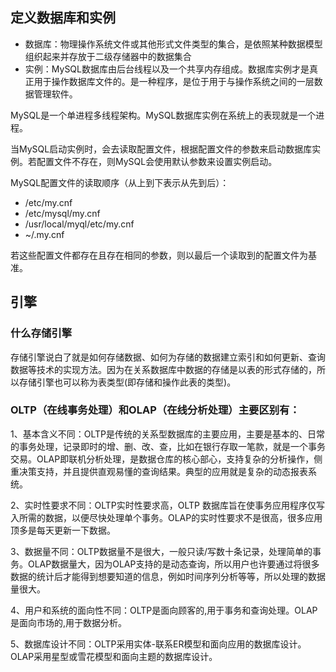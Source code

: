 ## 定义数据库和实例

- 数据库：物理操作系统文件或其他形式文件类型的集合，是依照某种数据模型组织起来并存放于二级存储器中的数据集合
- 实例：MySQL数据库由后台线程以及一个共享内存组成。数据库实例才是真正用于操作数据库文件的。是一种程序，是位于用于与操作系统之间的一层数据管理软件。



MySQL是一个单进程多线程架构。MySQL数据库实例在系统上的表现就是一个进程。

当MySQL启动实例时，会去读取配置文件，根据配置文件的参数来启动数据库实例。若配置文件不存在，则MySQL会使用默认参数来设置实例启动。

MySQL配置文件的读取顺序（从上到下表示从先到后）：

- /etc/my.cnf
- /etc/mysql/my.cnf
- /usr/local/myql/etc/my.cnf
- ~/.my.cnf

若这些配置文件都存在且存在相同的参数，则以最后一个读取到的配置文件为基准。

## 引擎

### 什么存储引擎

存储引擎说白了就是如何存储数据、如何为存储的数据建立索引和如何更新、查询数据等技术的实现方法。因为在关系数据库中数据的存储是以表的形式存储的，所以存储引擎也可以称为表类型(即存储和操作此表的类型)。

### OLTP（在线事务处理）和OLAP（在线分析处理）主要区别有：

1、基本含义不同：OLTP是传统的关系型数据库的主要应用，主要是基本的、日常的事务处理，记录即时的增、删、改、查，比如在银行存取一笔款，就是一个事务交易。OLAP即联机分析处理，是数据仓库的核心部心，支持复杂的分析操作，侧重决策支持，并且提供直观易懂的查询结果。典型的应用就是复杂的动态报表系统。

2、实时性要求不同：OLTP实时性要求高，OLTP 数据库旨在使事务应用程序仅写入所需的数据，以便尽快处理单个事务。OLAP的实时性要求不是很高，很多应用顶多是每天更新一下数据。

3、数据量不同：OLTP数据量不是很大，一般只读/写数十条记录，处理简单的事务。OLAP数据量大，因为OLAP支持的是动态查询，所以用户也许要通过将很多数据的统计后才能得到想要知道的信息，例如时间序列分析等等，所以处理的数据量很大。

4、用户和系统的面向性不同：OLTP是面向顾客的,用于事务和查询处理。OLAP是面向市场的,用于数据分析。

5、数据库设计不同：OLTP采用实体-联系ER模型和面向应用的数据库设计。OLAP采用星型或雪花模型和面向主题的数据库设计。


